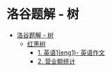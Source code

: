 # 洛谷题解 - 树
<!-- GFM-TOC -->
- [洛谷题解 - 树](#洛谷题解---树)
  - [红黑树](#红黑树)
    - [1. 英语1(eng1)- 英语作文](洛谷%20P2786%20英语1(eng1)-%20英语作文.md)
    - [2. 营业额统计](洛谷%20P2234%20[HNOI2002]%20营业额统计.md)
  <!-- - [1. 最小函数值](P2085%20最小函数值.md)
  - [2. 舞蹈课](P1878%20舞蹈课.md) -->
    <!-- - [1. 最小函数值]()
  - [递归](#递归)
    - [1. 树的高度](#1-树的高度)
    - [2. 平衡树](#2-平衡树)
    - [3. 两节点的最长路径](#3-两节点的最长路径)
    - [4. 翻转树](#4-翻转树)
    - [5. 归并两棵树](#5-归并两棵树)
    - [6. 判断路径和是否等于一个数](#6-判断路径和是否等于一个数)
    - [7. 统计路径和等于一个数的路径数量](#7-统计路径和等于一个数的路径数量)
    - [8. 子树](#8-子树)
    - [9. 树的对称](#9-树的对称)
    - [10. 最小路径](#10-最小路径)
    - [11. 统计左叶子节点的和](#11-统计左叶子节点的和)
    - [12. 相同节点值的最大路径长度](#12-相同节点值的最大路径长度)
    - [13. 间隔遍历](#13-间隔遍历)
    - [14. 找出二叉树中第二小的节点](#14-找出二叉树中第二小的节点)
  - [层次遍历](#层次遍历)
    - [1. 一棵树每层节点的平均数](#1-一棵树每层节点的平均数)
    - [2. 得到左下角的节点](#2-得到左下角的节点)
  - [前中后序遍历](#前中后序遍历)
    - [1. 非递归实现二叉树的前序遍历](#1-非递归实现二叉树的前序遍历)
    - [2. 非递归实现二叉树的后序遍历](#2-非递归实现二叉树的后序遍历)
    - [3. 非递归实现二叉树的中序遍历](#3-非递归实现二叉树的中序遍历) -->
